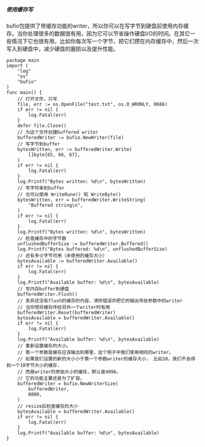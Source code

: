 ##### 使用缓存写
bufio包提供了带缓存功能的writer，所以你可以在写字节到硬盘前使用内存缓存。当你处理很多的数据很有用，因为它可以节省操作硬盘I/O的时间。在其它一些情况下它也很有用，比如你每次写一个字节，把它们攒在内存缓存中，然后一次写入到硬盘中，减少硬盘的磨损以及提升性能。
    
    package main
    import (
        "log"
        "os"
        "bufio"
    )
    func main() {
        // 打开文件，只写
        file, err := os.OpenFile("test.txt", os.O_WRONLY, 0666)
        if err != nil {
            log.Fatal(err)
        }
        defer file.Close()
        // 为这个文件创建buffered writer
        bufferedWriter := bufio.NewWriter(file)
        // 写字节到buffer
        bytesWritten, err := bufferedWriter.Write(
            []byte{65, 66, 67},
        )
        if err != nil {
            log.Fatal(err)
        }
        log.Printf("Bytes written: %d\n", bytesWritten)
        // 写字符串到buffer
        // 也可以使用 WriteRune() 和 WriteByte()   
        bytesWritten, err = bufferedWriter.WriteString(
            "Buffered string\n",
        )
        if err != nil {
            log.Fatal(err)
        }
        log.Printf("Bytes written: %d\n", bytesWritten)
        // 检查缓存中的字节数
        unflushedBufferSize := bufferedWriter.Buffered()
        log.Printf("Bytes buffered: %d\n", unflushedBufferSize)
        // 还有多少字节可用（未使用的缓存大小）
        bytesAvailable := bufferedWriter.Available()
        if err != nil {
            log.Fatal(err)
        }
        log.Printf("Available buffer: %d\n", bytesAvailable)
        // 写内存buffer到硬盘
        bufferedWriter.Flush()
        // 丢弃还没有flush的缓存的内容，清除错误并把它的输出传给参数中的writer
        // 当你想将缓存传给另外一个writer时有用
        bufferedWriter.Reset(bufferedWriter)
        bytesAvailable = bufferedWriter.Available()
        if err != nil {
            log.Fatal(err)
        }
        log.Printf("Available buffer: %d\n", bytesAvailable)
        // 重新设置缓存的大小。
        // 第一个参数是缓存应该输出到哪里，这个例子中我们使用相同的writer。
        // 如果我们设置的新的大小小于第一个参数writer的缓存大小， 比如10，我们不会得到一个10字节大小的缓存，
        // 而是writer的原始大小的缓存，默认是4096。
        // 它的功能主要还是为了扩容。
        bufferedWriter = bufio.NewWriterSize(
            bufferedWriter,
            8000,
        )
        // resize后检查缓存的大小
        bytesAvailable = bufferedWriter.Available()
        if err != nil {
            log.Fatal(err)
        }
        log.Printf("Available buffer: %d\n", bytesAvailable)
    }